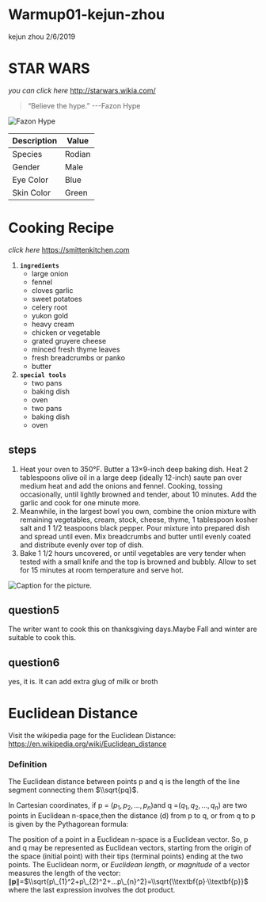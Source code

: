 Warmup01-kejun-zhou
================
kejun zhou
2/6/2019

STAR WARS
=========

*you can click here* <http://starwars.wikia.com/>

> “Believe the hype.”
> ---Fazon Hype

![Fazon Hype](/Users/a123/Desktop/computing%20with%20data/warmup01.png)

| Description | Value  |
|-------------|--------|
| Species     | Rodian |
| Gender      | Male   |
| Eye Color   | Blue   |
| Skin Color  | Green  |

Cooking Recipe
==============

*click here* <https://smittenkitchen.com>

1.  **`ingredients`**
    -   large onion
    -   fennel
    -   cloves garlic
    -   sweet potatoes
    -   celery root
    -   yukon gold
    -   heavy cream
    -   chicken or vegetable
    -   grated gruyere cheese
    -   minced fresh thyme leaves
    -   fresh breadcrumbs or panko
    -   butter
2.  **`special tools`**
    -   two pans
    -   baking dish
    -   oven
    -   two pans
    -   baking dish
    -   oven

steps
-----

1.  Heat your oven to 350°F. Butter a 13×9-inch deep baking dish. Heat 2 tablespoons olive oil in a large deep (ideally 12-inch) saute pan over medium heat and add the onions and fennel. Cooking, tossing occasionally, until lightly browned and tender, about 10 minutes. Add the garlic and cook for one minute more.
2.  Meanwhile, in the largest bowl you own, combine the onion mixture with remaining vegetables, cream, stock, cheese, thyme, 1 tablespoon kosher salt and 1 1/2 teaspoons black pepper. Pour mixture into prepared dish and spread until even. Mix breadcrumbs and butter until evenly coated and distribute evenly over top of dish.
3.  Bake 1 1/2 hours uncovered, or until vegetables are very tender when tested with a small knife and the top is browned and bubbly. Allow to set for 15 minutes at room temperature and serve hot.

![Caption for the picture.](/Users/a123/Desktop/computing%20with%20data/warmup1_02.jpg)

question5
---------

The writer want to cook this on thanksgiving days.Maybe Fall and winter are suitable to cook this.

question6
---------

yes, it is. It can add extra glug of milk or broth

Euclidean Distance
==================

Visit the wikipedia page for the Euclidean Distance: <https://en.wikipedia.org/wiki/Euclidean_distance>

### Definition

 The Euclidean distance between points p and q is the length of the line segment connecting them $\\sqrt{pq}$.

In Cartesian coordinates, if p = (*p*<sub>1</sub>, *p*<sub>2</sub>, ..., *p*<sub>*n*</sub>)and q =(*q*<sub>1</sub>, *q*<sub>2</sub>, ..., *q*<sub>*n*</sub>) are two points in Euclidean n-space,then the distance (d) from p to q, or from q to p is given by the Pythagorean formula:

The position of a point in a Euclidean n-space is a Euclidean vector. So, p and q may be represented as Euclidean vectors, starting from the origin of the space (initial point) with their tips (terminal points) ending at the two points. The Euclidean norm, or *Euclidean length*, or *magnitude* of a vector measures the length of the vector:
∥**p**∥=$\\sqrt{p\_{1}^2+p\_{2}^2+...p\_{n}^2}=\\sqrt{\\textbf{p}·\\textbf{p}}$ where the last expression involves the dot product.
